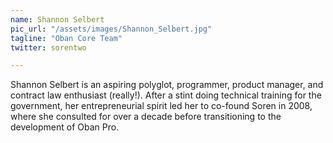 ```yaml
---
name: Shannon Selbert
pic_url: "/assets/images/Shannon_Selbert.jpg"
tagline: "Oban Core Team"
twitter: sorentwo

---
```

Shannon Selbert is an aspiring polyglot, programmer, product manager, and contract law enthusiast (really!). After a stint doing technical training for the government, her entrepreneurial spirit led her to co-found Soren in 2008, where she consulted for over a decade before transitioning to the development of Oban Pro.
